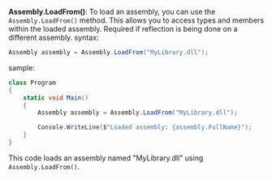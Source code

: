 **Assembly.LoadFrom()**: To load an assembly, you can use the `Assembly.LoadFrom()` method. This allows you to access types and members within the loaded assembly. Required if reflection is being done on a different assembly.
syntax:
```c#
Assembly assembly = Assembly.LoadFrom("MyLibrary.dll");
```
sample:
```c#
class Program
{
    static void Main()
    {
        Assembly assembly = Assembly.LoadFrom("MyLibrary.dll");

        Console.WriteLine($"Loaded assembly: {assembly.FullName}");
    }
}
```
This code loads an assembly named "MyLibrary.dll" using `Assembly.LoadFrom()`.